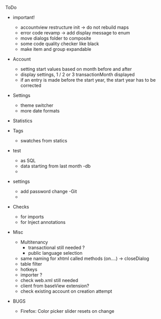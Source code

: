 
ToDo
- important!
	- accountview restructure init -> do not rebuild maps
	- error code revamp -> add display message to enum
	- move dialogs folder to composite
	- some code quality checker like black
	- make item and group expandable
- Account
	- setting start values based on month before and after
	- display settings, 1 / 2 or 3 transactionMonth displayed
	- if an entry is made before the start year, the start year has to be corrected
- Settings
	- theme switcher
	- more date formats
- Statistics

- Tags
	- swatches from statics
- test
	- as SQL
	- data starting from last month 
-db
	- 
- settings
	- add password change
-Git 
	- 
- Checks
	- for imports
	- for Inject annotations
- Misc
	- Multitenancy 
		- transactional still needed ?
		- public language selection
	- same naming for xhtml called methods (on....) -> closeDialog
	- table filter
	- hotkeys
	- importer ?
	- check web.xml still needed
	- client from baseView extension?
	- check existing account on creation attempt

- BUGS
	- Firefox: Color picker slider resets on change


